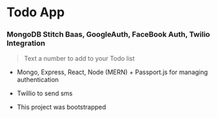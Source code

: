 # Todo App

### MongoDB Stitch Baas, GoogleAuth, FaceBook Auth, Twilio Integration
> Text a number to add to your Todo list

* Mongo, Express, React, Node (MERN) + Passport.js for managing authentication
+ Twillio to send sms
* This project was bootstrapped